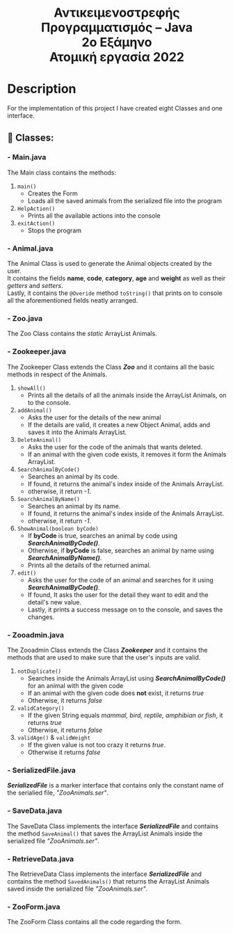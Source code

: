 <div align="center">
  <h1>
    Αντικειμενοστρεφής Προγραμματισμός – Java <br>
    2ο Εξάμηνο <br>
    Ατομική εργασία 2022
  </h1>
</div>

# Description

For the implementation of this project I have created eight Classes and one interface.

## :toolbox: Classes:
### - Main.java <br>
The Main class contains the methods:
1. `main()`
   - Creates the Form
   - Loads all the saved animals from the serialized file into the program
2. `HelpAction()`
   - Prints all the available actions into the console
3. `exitAction()`
   - Stops the program
### - Animal.java <br>
The Animal Class is used to generate the Animal objects created by the user. <br>
It contains the fields **name**, **code**, **category**, **age** and **weight** as well as their *getters* and *setters*. <br>
Lastly, it contains the `@Overide` method `toString()` that prints on to console all the aforementioned fields neatly arranged.
### - Zoo.java <br>
The Zoo Class contains the *static* ArrayList Animals.
### - Zookeeper.java <br>
The Zookeeper Class extends the Class ***Zoo*** and it contains all the basic methods in respect of the Animals.
1. `showAll()`
   - Prints all the details of all the animals inside the ArrayList Animals, on to the console.
2. `addAnimal()`
   - Asks the user for the details of the new animal
   - If the details are valid, it creates a new Object Animal, adds and saves it into the Animals ArrayList.
3. `DeleteAnimal()`
   - Asks the user for the code of the animals that wants deleted.
   - If an animal with the given code exists, it removes it form the Animals ArrayList.
4. `SearchAnimalByCode()`
   - Searches an animal by its code.
   - If found, it returns the animal's index inside of the Animals ArrayList.
   - otherwise, it return *-1*.
5. `SearchAnimalByName()`
   - Searches an animal by its name.
   - If found, it returns the animal's index inside of the Animals ArrayList.
   - otherwise, it return *-1*.
6. `ShowAnimal(boolean byCode)`
   - If **byCode** is true, searches an animal by code using ***SearchAnimalByCode()***.
   - Otherwise, if **byCode** is false, searches an animal by name using ***SearchAnimalByName()***.
   - Prints all the details of the returned animal.
6. `edit()`
   - Asks the user for the code of an animal and searches for it using ***SearchAnimalByCode()***.
   - If found, It asks the user for the detail they want to edit and the detail's new value.
   - Lastly, it prints a success message on to the console, and saves the changes.
### - Zooadmin.java
The Zooadmin Class extends the Class ***Zookeeper*** and it contains the methods that are used to make sure that the user's inputs are valid.
1. `notDuplicate()`
   - Searches inside the Animals ArrayList using ***SearchAnimalByCode()*** for an animal with the given code
   - If an animal with the given code does **not** exist, it returns *true*
   - Otherwise, it returns *false*
2. `validCategory()`
   - If the given String equals *mammal, bird, reptile, amphibian or fish*, it returns *true*
   - Otherwise, it returns *false*
3. `validAge()` & `validWeight`
   - If the given value is not too crazy it returns *true*.
   - Otherwise it returns *false*
 ### - SerializedFile.java
 ***SerializedFile*** is a marker interface that contains only the constant name of the serialied file, *"ZooAnimals.ser"*.
 ### - SaveData.java
The SaveData Class implements the interface ***SerializedFile*** and contains the method `SaveAnimal()` that saves the ArrayList Animals inside the serialized file *"ZooAnimals.ser"*.
### - RetrieveData.java
The RetrieveData Class implements the interface ***SerializedFile*** and contains the method `SavedAnimals()` that returns the ArrayList Animals saved inside the serialized file *"ZooAnimals.ser"*.
### - ZooForm.java
The ZooForm Class contains all the code regarding the form.

#


